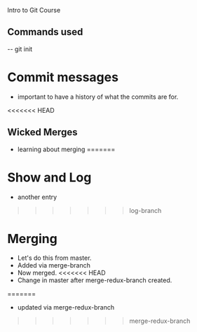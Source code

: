 Intro to Git Course


## Commands used

-- git init

# Commit messages
- important to have a history of what the commits are for.

<<<<<<< HEAD

## Wicked Merges
- learning about merging
=======
# Show and Log
- another entry
>>>>>>> log-branch

# Merging
- Let's do this from master.
- Added via merge-branch
- Now merged.
<<<<<<< HEAD
- Change in master after merge-redux-branch created.

=======
- updated via merge-redux-branch
>>>>>>> merge-redux-branch
